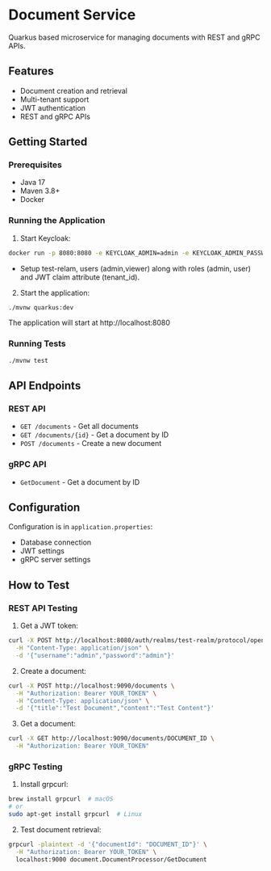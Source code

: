 # Document Service

Quarkus based microservice for managing documents with REST and gRPC APIs.

## Features

- Document creation and retrieval
- Multi-tenant support
- JWT authentication
- REST and gRPC APIs

## Getting Started

### Prerequisites

- Java 17
- Maven 3.8+
- Docker

### Running the Application

1. Start Keycloak:
```bash
docker run -p 8080:8080 -e KEYCLOAK_ADMIN=admin -e KEYCLOAK_ADMIN_PASSWORD=admin quay.io/keycloak/keycloak:latest start-dev
```

- Setup test-relam, users (admin,viewer) along with roles (admin, user) and JWT claim attribute (tenant_id). 

2. Start the application:
```bash
./mvnw quarkus:dev
```

The application will start at http://localhost:8080

### Running Tests

```bash
./mvnw test
```

## API Endpoints

### REST API

- `GET /documents` - Get all documents
- `GET /documents/{id}` - Get a document by ID
- `POST /documents` - Create a new document

### gRPC API

- `GetDocument` - Get a document by ID

## Configuration

Configuration is in `application.properties`:

- Database connection
- JWT settings
- gRPC server settings

## How to Test

### REST API Testing

1. Get a JWT token:
```bash
curl -X POST http://localhost:8080/auth/realms/test-realm/protocol/openid-connect/token \
  -H "Content-Type: application/json" \
  -d '{"username":"admin","password":"admin"}'
```

2. Create a document:
```bash
curl -X POST http://localhost:9090/documents \
  -H "Authorization: Bearer YOUR_TOKEN" \
  -H "Content-Type: application/json" \
  -d '{"title":"Test Document","content":"Test Content"}'
```

3. Get a document:
```bash
curl -X GET http://localhost:9090/documents/DOCUMENT_ID \
  -H "Authorization: Bearer YOUR_TOKEN"
```

### gRPC Testing

1. Install grpcurl:
```bash
brew install grpcurl  # macOS
# or
sudo apt-get install grpcurl  # Linux
```

2. Test document retrieval:
```bash
grpcurl -plaintext -d '{"documentId": "DOCUMENT_ID"}' \
  -H "Authorization: Bearer YOUR_TOKEN" \
  localhost:9000 document.DocumentProcessor/GetDocument
```
